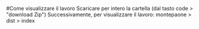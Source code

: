 #Come visualizzare il lavoro
Scaricare per intero la cartella (dal tasto code > "download Zip")
Successivamente, per visualizzare il lavoro: montepaone > dist > index
